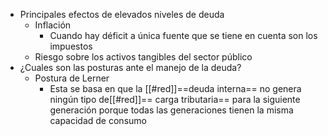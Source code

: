 - Principales efectos de elevados niveles de deuda
	- Inflación
		- Cuando hay déficit a única fuente que se tiene en cuenta son los impuestos
	- Riesgo sobre los activos tangibles del sector público
- ¿Cuales son las posturas ante el manejo de la deuda?
	- Postura de Lerner
		- Esta  se basa en que la [[#red]]==deuda interna== no genera ningún tipo de[[#red]]== carga  tributaria== para la siguiente generación porque todas las generaciones tienen la misma capacidad de consumo